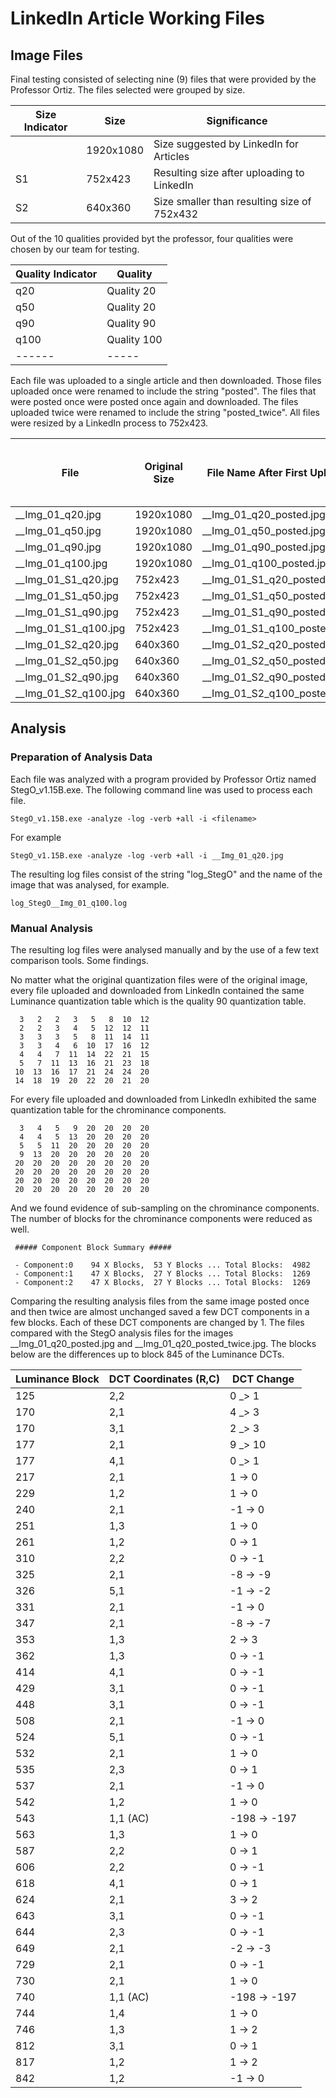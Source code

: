 # LinkedIn Article Working Files

## Image Files

Final testing consisted of selecting nine (9) files that were provided by the Professor Ortiz.  The files selected were grouped by size. 

|Size Indicator|Size|Significance|
|------|----|-----|
||1920x1080|Size suggested by LinkedIn for Articles|
|S1|752x423|Resulting size after uploading to LinkedIn|
|S2|640x360|Size smaller than resulting size of 752x432|

Out of the 10 qualities provided byt the professor, four qualities were chosen by our team for testing.

|Quality Indicator|Quality|
|------|-----|
|q20|Quality 20|
|q50|Quality 20|
|q90|Quality 90|
|q100|Quality 100|
|------|-----|

Each file was uploaded to a single article and then downloaded.  Those files uploaded once were renamed to include the string "posted".  The files that were posted once were posted once again and downloaded.  The files uploaded twice were renamed to include the string "posted_twice".  All files were resized by a LinkedIn process to 752x423.

|File|Original Size| File Name After First Upload | File Name After Second Upload | File Size After First _and_ Second Upload |
|-----|----------|--------------|--------|------------|
|__Img_01_q20.jpg|1920x1080|__Img_01_q20_posted.jpg|__Img_01_q20_posted_twice.jpg|752x423|
|__Img_01_q50.jpg|1920x1080|__Img_01_q50_posted.jpg|__Img_01_q50_posted_twice.jpg|752x423|
|__Img_01_q90.jpg|1920x1080|__Img_01_q90_posted.jpg|__Img_01_q90_posted_twice.jpg|752x423|
|__Img_01_q100.jpg|1920x1080|__Img_01_q100_posted.jpg|__Img_01_q100_posted_twice.jpg|752x423|
|__Img_01_S1_q20.jpg|752x423|__Img_01_S1_q20_posted.jpg|__Img_01_S1_q20_posted_twice.jpg|752x423|
|__Img_01_S1_q50.jpg|752x423|__Img_01_S1_q50_posted.jpg|__Img_01_S1_q50_posted_twice.jpg|752x423|
|__Img_01_S1_q90.jpg|752x423|__Img_01_S1_q90_posted.jpg|__Img_01_S1_q90_posted_twice.jpg|752x423|
|__Img_01_S1_q100.jpg|752x423|__Img_01_S1_q100_posted.jpg|__Img_01_S1_q100_posted_twice.jpg|752x423|
|__Img_01_S2_q20.jpg|640x360|__Img_01_S2_q20_posted.jpg|__Img_01_S2_q20_posted_twice.jpg|752x423|
|__Img_01_S2_q50.jpg|640x360|__Img_01_S2_q50_posted.jpg|__Img_01_S2_q50_posted_twice.jpg|752x423|
|__Img_01_S2_q90.jpg|640x360|__Img_01_S2_q90_posted.jpg|__Img_01_S2_q90_posted_twice.jpg|752x423|
|__Img_01_S2_q100.jpg|640x360|__Img_01_S2_q100_posted.jpg|__Img_01_S2_q100_posted_twice.jpg|752x423|

## Analysis
### Preparation of Analysis Data
Each file was analyzed with a program provided by Professor Ortiz named StegO_v1.15B.exe.  The following command line was used to process each file.
```
StegO_v1.15B.exe -analyze -log -verb +all -i <filename>
```
For example
```
StegO_v1.15B.exe -analyze -log -verb +all -i __Img_01_q20.jpg 
```
The resulting log files consist of the string "log_StegO" and the name of the image that was analysed, for example.
```
log_StegO__Img_01_q100.log
```
### Manual Analysis
The resulting log files were analysed manually and by the use of a few text comparison tools.   Some findings.

No matter what the original quantization files were of the original image, every file uploaded and downloaded from LinkedIn contained the same Luminance quantization table which is the quality 90 quantization table.
```
  3   2   2   3   5   8  10  12 
  2   2   3   4   5  12  12  11 
  3   3   3   5   8  11  14  11 
  3   3   4   6  10  17  16  12 
  4   4   7  11  14  22  21  15 
  5   7  11  13  16  21  23  18 
 10  13  16  17  21  24  24  20 
 14  18  19  20  22  20  21  20 
```

For every file uploaded and downloaded from LinkedIn exhibited the same quantization table for the chrominance components.
```
  3   4   5   9  20  20  20  20 
  4   4   5  13  20  20  20  20 
  5   5  11  20  20  20  20  20 
  9  13  20  20  20  20  20  20 
 20  20  20  20  20  20  20  20 
 20  20  20  20  20  20  20  20 
 20  20  20  20  20  20  20  20 
 20  20  20  20  20  20  20  20 
```
And we found evidence of sub-sampling on the chrominance components.  The number of blocks for the chrominance components were reduced as well.
```
 ##### Component Block Summary ##### 

 - Component:0    94 X Blocks,  53 Y Blocks ... Total Blocks:  4982
 - Component:1    47 X Blocks,  27 Y Blocks ... Total Blocks:  1269
 - Component:2    47 X Blocks,  27 Y Blocks ... Total Blocks:  1269
```
Comparing the resulting analysis files from the same image posted once and then twice are almost unchanged saved a few DCT components in a few blocks.  Each of these DCT components are changed by 1.
The files compared with the StegO analysis files for the images __Img_01_q20_posted.jpg and __Img_01_q20_posted_twice.jpg.  The blocks below are the differences up to block 845 of the Luminance DCTs.

|Luminance Block|DCT Coordinates (R,C)|DCT Change|
|----|----|---|
|125|2,2|0 _> 1|
|170|2,1|4 _> 3|
|170|3,1|2 _> 3|
|177|2,1|9 _> 10|
|177|4,1|0 _> 1|
|217|2,1| 1 -> 0|
|229|1,2| 1 -> 0|
|240|2,1| -1 -> 0|
|251|1,3| 1 -> 0|
|261|1,2| 0 -> 1|
|310|2,2| 0 -> -1|
|325|2,1| -8 -> -9|
|326|5,1| -1 -> -2|
|331|2,1| -1 -> 0|
|347|2,1| -8 -> -7|
|353|1,3| 2 -> 3|
|362|1,3| 0 -> -1|
|414|4,1| 0 -> -1|
|429|3,1| 0 -> -1|
|448|3,1| 0 -> -1|
|508|2,1| -1 -> 0|
|524|5,1| 0 -> -1|
|532|2,1| 1 -> 0|
|535|2,3| 0 -> 1|
|537|2,1| -1 -> 0|
|542|1,2| 1 -> 0|
|543|1,1 (AC)| -198 -> -197|
|563|1,3| 1 -> 0|
|587|2,2| 0 -> 1|
|606|2,2| 0 -> -1|
|618|4,1| 0 -> 1|
|624|2,1| 3 -> 2|
|643|3,1| 0 -> -1|
|644|2,3| 0 -> -1|
|649|2,1| -2 -> -3|
|729|2,1| 0 -> -1|
|730|2,1| 1 -> 0|
|740|1,1 (AC)| -198 -> -197|
|744|1,4| 1 -> 0|
|746|1,3| 1 -> 2|
|812|3,1| 0 -> 1|
|817|1,2| 1 -> 2|
|842|1,2| -1 -> 0|
